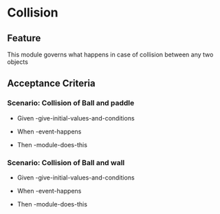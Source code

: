 # Collision

## Feature

This module governs what happens in case of collision
between any two objects

## Acceptance Criteria

### Scenario: Collision of Ball and paddle

- Given -give-initial-values-and-conditions

- When -event-happens

- Then -module-does-this

### Scenario: Collision of Ball and wall

- Given -give-initial-values-and-conditions

- When -event-happens

- Then -module-does-this


